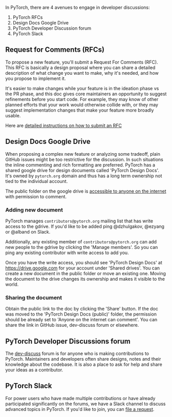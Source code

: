 In PyTorch, there are 4 avenues to engage in developer discussions:

1. PyTorch RFCs
1. Design Docs Google Drive
1. PyTorch Developer Discussion forum
1. PyTorch Slack


## Request for Comments (RFCs)
To propose a new feature, you'll submit a Request For Comments (RFC).  This RFC is basically a design proposal where you can share a detailed description of what change you want to make, why it's needed, and how you propose to implement it.

It's easier to make changes while your feature is in the ideation phase vs the PR phase, and this doc gives core maintainers an opportunity to suggest refinements before you start code.  For example, they may know of other planned efforts that your work would otherwise collide with, or they may suggest implementation changes that make your feature more broadly usable.

Here are [detailed instructions on how to submit an RFC](https://github.com/pytorch/rfcs/blob/master/README.md)

## Design Docs Google Drive

When proposing a complex new feature or analyzing some tradeoff, plain GitHub issues might be too restrictive for the discussion. In such situations the inline commenting and rich formatting are preferred. PyTorch has a shared google drive for design documents called 'PyTorch Design Docs'. It's owned by `pytorch.org` domain and thus has a long term ownership not tied to the individual account.

The public folder on the google drive is [accessible to anyone on the internet](https://drive.google.com/drive/folders/14ZtBcdSJZTmNEIeTgGffZDb8ia0D7Kbr?usp=sharing) with permission to comment.

### Adding new document

PyTorch manages `contributors@pytorch.org` mailing list that has write access to the gdrive. If you'd like to be added ping @dzhulgakov, @ezyang or @alband on Slack.

Additionally, any existing member of `contributors@pytorch.org` can add new people to the gdrive by clicking the 'Manage members'. So you can ping any existing contributor with write access to add you.

Once you have the write access, you should see 'PyTorch Design Docs' at https://drive.google.com for your account under 'Shared drives'. You can create a new document in the public folder or move an existing one. Moving the document to the drive changes its ownership and makes it visible to the world.

### Sharing the document

Obtain the public link to the doc by clicking the 'Share' button. If the doc was moved to the 'PyTorch Design Docs (public)' folder, the permission should be already set to 'Anyone on the internet can comment'. You can share the link in GitHub issue, dev-discuss forum or elsewhere.


## PyTorch Developer Discussions forum
The [dev-discuss](dev-discuss.pytorch.org) forum is for anyone who is making contributions to PyTorch. Maintainers and developers often share designs, notes and their knowledge about the codebase. It is also a place to ask for help and share your ideas as a contributor.

## PyTorch Slack
For power users who have made multiple contributions or have already participated significantly on the forums, we have a Slack channel to discuss advanced topics in PyTorch. If you'd like to join, you can [file a request](https://docs.google.com/forms/d/e/1FAIpQLSeADnUNW36fjKjYzyHDOzEB_abKQE9b6gqqW9NXse6O0MWh0A/viewform).